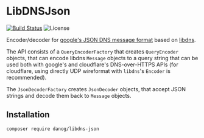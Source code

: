 # LibDNSJson

[![Build Status](https://img.shields.io/travis/danog/libdnsjson/master.svg?style=flat-square)](https://travis-ci.org/danog/libdnsjson)
![License](https://img.shields.io/badge/license-MIT-blue.svg?style=flat-square)


Encoder/decoder for [google's JSON DNS message format](https://developers.google.com/speed/public-dns/docs/dns-over-https) based on [libdns](https://github.com/DaveRandom/LibDNS/).  

The API consists of a `QueryEncoderFactory` that creates `QueryEncoder` objects, that can encode libdns `Message` objects to a query string that can be used both with google's and cloudflare's DNS-over-HTTPS APIs (for cloudflare, using directly UDP wireformat with `libdns`'s `Encoder` is recommended).  

The `JsonDecoderFactory` creates `JsonDecoder` objects, that accept JSON strings and decode them back to `Message` objects.  

## Installation

```
composer require danog/libdns-json
```
